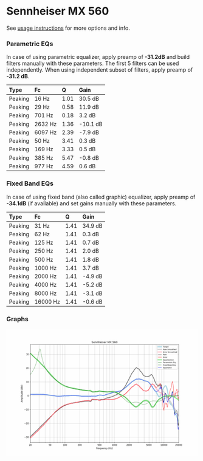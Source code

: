 # Sennheiser MX 560
See [usage instructions](https://github.com/jaakkopasanen/AutoEq#usage) for more options and info.

### Parametric EQs
In case of using parametric equalizer, apply preamp of **-31.2dB** and build filters manually
with these parameters. The first 5 filters can be used independently.
When using independent subset of filters, apply preamp of **-31.2 dB**.

| Type    | Fc      |    Q | Gain     |
|:--------|:--------|:-----|:---------|
| Peaking | 16 Hz   | 1.01 | 30.5 dB  |
| Peaking | 29 Hz   | 0.58 | 11.9 dB  |
| Peaking | 701 Hz  | 0.18 | 3.2 dB   |
| Peaking | 2632 Hz | 1.36 | -10.1 dB |
| Peaking | 6097 Hz | 2.39 | -7.9 dB  |
| Peaking | 50 Hz   | 3.41 | 0.3 dB   |
| Peaking | 169 Hz  | 3.33 | 0.5 dB   |
| Peaking | 385 Hz  | 5.47 | -0.8 dB  |
| Peaking | 977 Hz  | 4.59 | 0.6 dB   |

### Fixed Band EQs
In case of using fixed band (also called graphic) equalizer, apply preamp of **-34.1dB**
(if available) and set gains manually with these parameters.

| Type    | Fc       |    Q | Gain    |
|:--------|:---------|:-----|:--------|
| Peaking | 31 Hz    | 1.41 | 34.9 dB |
| Peaking | 62 Hz    | 1.41 | 0.3 dB  |
| Peaking | 125 Hz   | 1.41 | 0.7 dB  |
| Peaking | 250 Hz   | 1.41 | 2.0 dB  |
| Peaking | 500 Hz   | 1.41 | 1.8 dB  |
| Peaking | 1000 Hz  | 1.41 | 3.7 dB  |
| Peaking | 2000 Hz  | 1.41 | -4.9 dB |
| Peaking | 4000 Hz  | 1.41 | -5.2 dB |
| Peaking | 8000 Hz  | 1.41 | -3.1 dB |
| Peaking | 16000 Hz | 1.41 | -0.6 dB |

### Graphs
![](./Sennheiser%20MX%20560.png)
